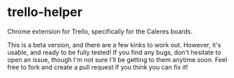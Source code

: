 # trello-helper
Chrome extension for Trello, specifically for the Caleres boards.

This is a beta version, and there are a few kinks to work out.  However, it's usable, and ready to be fully tested!
If you find any bugs, don't hesitate to open an issue, though I'm not sure I'll be getting to them anytime soon.  Feel
free to fork and create a pull request if you think you can fix it!


